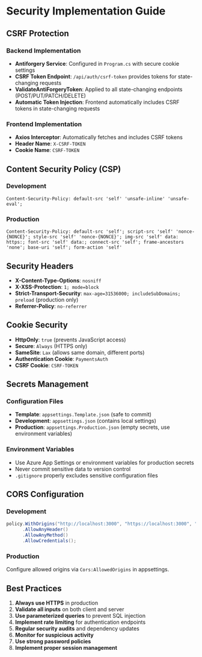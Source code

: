 # Security Implementation Guide

## CSRF Protection

### Backend Implementation
- **Antiforgery Service**: Configured in `Program.cs` with secure cookie settings
- **CSRF Token Endpoint**: `/api/auth/csrf-token` provides tokens for state-changing requests
- **ValidateAntiForgeryToken**: Applied to all state-changing endpoints (POST/PUT/PATCH/DELETE)
- **Automatic Token Injection**: Frontend automatically includes CSRF tokens in state-changing requests

### Frontend Implementation
- **Axios Interceptor**: Automatically fetches and includes CSRF tokens
- **Header Name**: `X-CSRF-TOKEN`
- **Cookie Name**: `CSRF-TOKEN`

## Content Security Policy (CSP)

### Development
```http
Content-Security-Policy: default-src 'self' 'unsafe-inline' 'unsafe-eval';
```

### Production
```http
Content-Security-Policy: default-src 'self'; script-src 'self' 'nonce-{NONCE}'; style-src 'self' 'nonce-{NONCE}'; img-src 'self' data: https:; font-src 'self' data:; connect-src 'self'; frame-ancestors 'none'; base-uri 'self'; form-action 'self'
```

## Security Headers

- **X-Content-Type-Options**: `nosniff`
- **X-XSS-Protection**: `1; mode=block`
- **Strict-Transport-Security**: `max-age=31536000; includeSubDomains; preload` (production only)
- **Referrer-Policy**: `no-referrer`

## Cookie Security

- **HttpOnly**: `true` (prevents JavaScript access)
- **Secure**: `Always` (HTTPS only)
- **SameSite**: `Lax` (allows same domain, different ports)
- **Authentication Cookie**: `PaymentsAuth`
- **CSRF Cookie**: `CSRF-TOKEN`

## Secrets Management

### Configuration Files
- **Template**: `appsettings.Template.json` (safe to commit)
- **Development**: `appsettings.json` (contains local settings)
- **Production**: `appsettings.Production.json` (empty secrets, use environment variables)

### Environment Variables
- Use Azure App Settings or environment variables for production secrets
- Never commit sensitive data to version control
- `.gitignore` properly excludes sensitive configuration files

## CORS Configuration

### Development
```csharp
policy.WithOrigins("http://localhost:3000", "https://localhost:3000", "http://localhost:3001", "https://localhost:3001")
      .AllowAnyHeader()
      .AllowAnyMethod()
      .AllowCredentials();
```

### Production
Configure allowed origins via `Cors:AllowedOrigins` in appsettings.

## Best Practices

1. **Always use HTTPS** in production
2. **Validate all inputs** on both client and server
3. **Use parameterized queries** to prevent SQL injection
4. **Implement rate limiting** for authentication endpoints
5. **Regular security audits** and dependency updates
6. **Monitor for suspicious activity**
7. **Use strong password policies**
8. **Implement proper session management**

